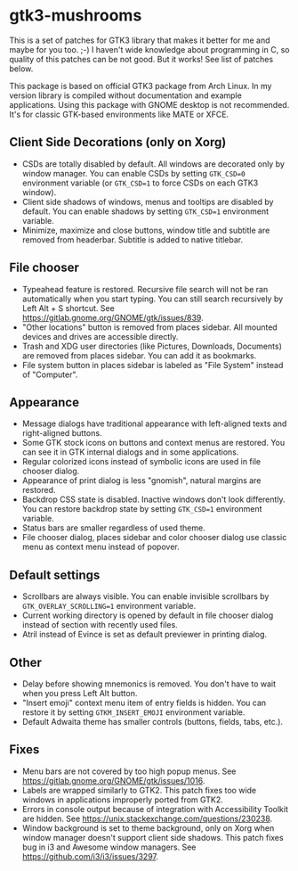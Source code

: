 gtk3-mushrooms
===

This is a set of patches for GTK3 library that makes it better for me and maybe for you too. ;-) I haven't wide knowledge about programming in C, so quality of this patches can be not good. But it works! See list of patches below.

This package is based on official GTK3 package from Arch Linux. In my version library is compiled without documentation and example applications. Using this package with GNOME desktop is not recommended. It's for classic GTK-based environments like MATE or XFCE.

Client Side Decorations (only on Xorg)
---

* CSDs are totally disabled by default. All windows are decorated only by window manager. You can enable CSDs by setting `GTK_CSD=0` environment variable (or `GTK_CSD=1` to force CSDs on each GTK3 window).
* Client side shadows of windows, menus and tooltips are disabled by default. You can enable shadows by setting `GTK_CSD=1` environment variable.
* Minimize, maximize and close buttons, window title and subtitle are removed from headerbar. Subtitle is added to native titlebar.

File chooser
---

* Typeahead feature is restored. Recursive file search will not be ran automatically when you start typing. You can still search recursively by Left Alt + S shortcut. See https://gitlab.gnome.org/GNOME/gtk/issues/839.
* "Other locations" button is removed from places sidebar. All mounted devices and drives are accessible directly.
* Trash and XDG user directories (like Pictures, Downloads, Documents) are removed from places sidebar. You can add it as bookmarks.
* File system button in places sidebar is labeled as "File System" instead of "Computer".

Appearance
---

* Message dialogs have traditional appearance with left-aligned texts and right-aligned buttons.
* Some GTK stock icons on buttons and context menus are restored. You can see it in GTK internal dialogs and in some applications.
* Regular colorized icons instead of symbolic icons are used in file chooser dialog.
* Appearance of print dialog is less "gnomish", natural margins are restored.
* Backdrop CSS state is disabled. Inactive windows don't look differently. You can restore backdrop state by setting `GTK_CSD=1` environment variable.
* Status bars are smaller regardless of used theme.
* File chooser dialog, places sidebar and color chooser dialog use classic menu as context menu instead of popover.


Default settings
---

* Scrollbars are always visible. You can enable invisible scrollbars by `GTK_OVERLAY_SCROLLING=1` environment variable.
* Current working directory is opened by default in file chooser dialog instead of section with recently used files.
* Atril instead of Evince is set as default previewer in printing dialog.

Other
---

* Delay before showing mnemonics is removed. You don't have to wait when you press Left Alt button.
* "Insert emoji" context menu item of entry fields is hidden. You can restore it by setting `GTKM_INSERT_EMOJI` environment variable.
* Default Adwaita theme has smaller controls (buttons, fields, tabs, etc.).

Fixes
---

* Menu bars are not covered by too high popup menus. See https://gitlab.gnome.org/GNOME/gtk/issues/1016.
* Labels are wrapped similarly to GTK2. This patch fixes too wide windows in applications improperly ported from GTK2.
* Errors in console output because of integration with Accessibility Toolkit are hidden. See https://unix.stackexchange.com/questions/230238.
* Window background is set to theme background, only on Xorg when window manager doesn't support client side shadows. This patch fixes bug in i3 and Awesome window managers. See https://github.com/i3/i3/issues/3297.
